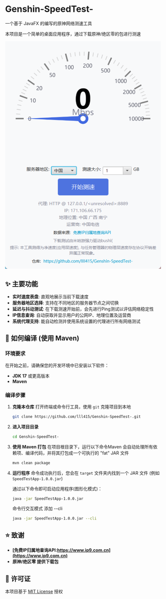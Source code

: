 # Genshin-SpeedTest-

一个基于 JavaFX 的编写的原神网络测速工具

本项目是一个简单的桌面应用程序，通过下载原神/绝区零的包进行测速

![截图](image.png)

## ✨ 主要功能

- **实时速度表盘**: 直观地展示当前下载速度
- **服务器地区选择**: 支持在不同地区的服务器节点之间切换
- **延迟与抖动测试**: 在下载测速开始前，会先进​​行Ping测试以评估网络稳定性
- **IP信息查询**: 自动获取并显示用户的公网IP、地理位置及运营商
- **系统代理支持**: 能自动检测并使用系统设置的代理进行所有网络测试

## 🚀 如何编译 (使用 Maven)

### **环境要求**

在开始之前，请确保您的开发环境中已安装以下软件：

- **JDK 17** 或更高版本
- **Maven**

### **编译步骤**

1.  **克隆本仓库**
    打开终端或命令行工具，使用 `git` 克隆项目到本地
    ```bash
    git clone https://github.com/lll415/Genshin-SpeedTest-.git
    ```

2.  **进入项目目录**
    ```bash
    cd Genshin-SpeedTest-
    ```

3.  **使用 Maven 打包**
    在项目根目录下，运行以下命令Maven 会自动处理所有依赖项、编译代码，并将其打包成一个可执行的 "fat" JAR 文件
    ```bash
    mvn clean package
    ```

4.  **运行程序**
    命令成功执行后，您会在 `target` 文件夹内找到一个 JAR 文件 (例如 `SpeedTestApp-1.0.0.jar`)

    通过以下命令即可启动应用程序(图形化模式)：
    ```bash
    java -jar SpeedTestApp-1.0.0.jar
    ```
    命令行交互模式 添加 --cli
    ```bash
    java -jar SpeedTestApp-1.0.0.jar --cli
    ```
## ⭐ 致谢
* **[免费IP归属地查询API:https://www.ip9.com.cn](https://www.ip9.com.cn)**
* **原神/绝区零 提供下载包**
## 📄 许可证

本项目基于 [MIT License](LICENSE) 授权